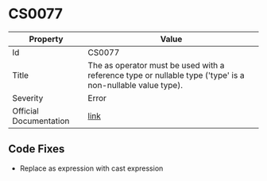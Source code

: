 # CS0077

| Property               | Value                                                                                                          |
| ---------------------- | -------------------------------------------------------------------------------------------------------------- |
| Id                     | CS0077                                                                                                         |
| Title                  | The as operator must be used with a reference type or nullable type \('type' is a non\-nullable value type\)\. |
| Severity               | Error                                                                                                          |
| Official Documentation | [link](http://docs.microsoft.com/en-us/dotnet/csharp/misc/cs0077)                                              |

## Code Fixes

* Replace as expression with cast expression
